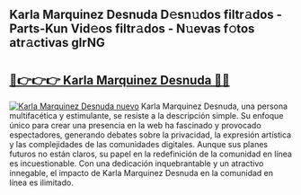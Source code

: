## Karla Marquinez Desnuda D𝚎sn𝚞dos filtr𝚊dos - Parts-Kun Vid𝚎os filtr𝚊dos - N𝚞evas f𝚘tos atr𝚊ctivas glrNG

# <h2><a href="http://mb61zo7.tromn.icu/?c=Karla+Marquinez+Desnuda">🔗👉👉👉 Karla Marquinez Desnuda 🔗🔗</a></h2>

[![Karla Marquinez Desnuda nuevo](https://i.imgur.com/pEAQMta.gif)](http://mb61zo7.tromn.icu/?c=Karla+Marquinez+Desnuda)
Karla Marquinez Desnuda, una persona multifacética y estimulante, se resiste a la descripción simple. Su enfoque único para crear una presencia en la web ha fascinado y provocado espectadores, generando debates sobre la privacidad, la expresión artística y las complejidades de las comunidades digitales. Aunque sus planes futuros no están claros, su papel en la redefinición de la comunidad en línea es incuestionable. Con una dedicación inquebrantable y un atractivo innegable, el impacto de Karla Marquinez Desnuda en la comunidad en línea es ilimitado.
